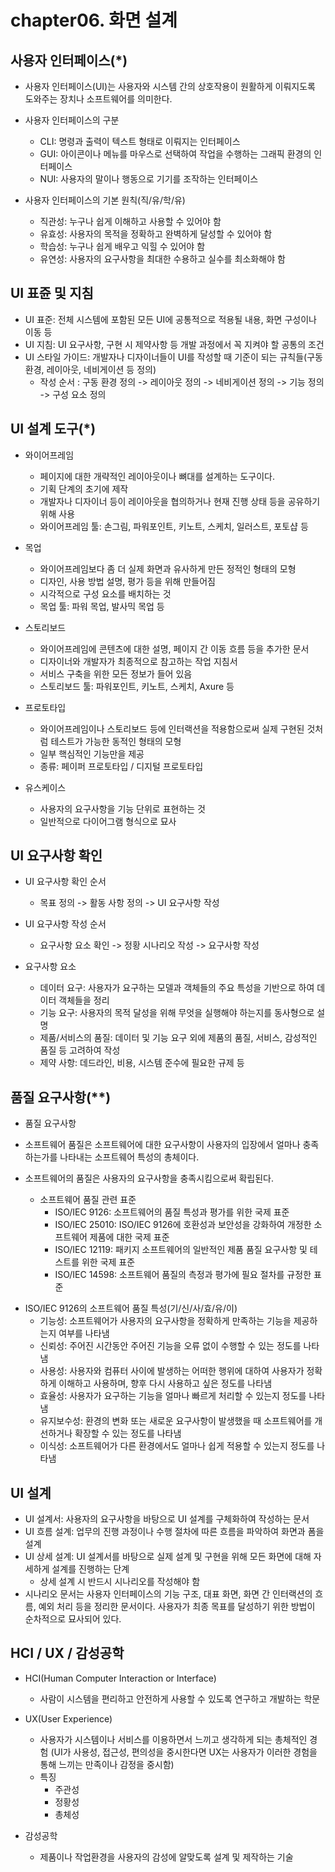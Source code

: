 # chapter06. 화면 설계

## 사용자 인터페이스(*)

- 사용자 인터페이스(UI)는 사용자와 시스템 간의 상호작용이 원활하게 이뤄지도록 도와주는 장치나 소프트웨어를 의미한다.

* 사용자 인터페이스의 구분
    - CLI: 명령과 출력이 텍스트 형태로 이뤄지는 인터페이스
    - GUI: 아이콘이나 메뉴를 마우스로 선택하여 작업을 수행하는 그래픽 환경의 인터페이스
    - NUI: 사용자의 말이나 행동으로 기기를 조작하는 인터페이스

* 사용자 인터페이스의 기본 원칙(직/유/학/유)
    - 직관성: 누구나 쉽게 이해하고 사용할 수 있어야 함
    - 유효성: 사용자의 목적을 정확하고 완벽하게 달성할 수 있어야 함
    - 학습성: 누구나 쉽게 배우고 익힐 수 있어야 함
    - 유연성: 사용자의 요구사항을 최대한 수용하고 실수를 최소화해야 함

## UI 표쥰 및 지침

- UI 표준: 전체 시스템에 포함된 모든 UI에 공통적으로 적용될 내용, 화면 구성이나 이동 등
- UI 지침: UI 요구사항, 구현 시 제약사항 등 개발 과정에서 꼭 지켜야 할 공통의 조건
- UI 스타일 가이드: 개발자나 디자이너들이 UI를 작성할 때 기준이 되는 규칙들(구동 환경, 레이아웃, 네비게이션 등 정의)
    - 작성 순서
        : 구동 환경 정의 -> 레이아웃 정의 -> 네비게이션 정의 -> 기능 정의 -> 구성 요소 정의

## UI 설계 도구(*)

* 와이어프레임
    - 페이지에 대한 개략적인 레이아웃이나 뼈대를 설계하는 도구이다.
    - 기획 단계의 초기에 제작
    - 개발자나 디자이너 등이 레이아웃을  협의하거나 현재 진행 상태 등을 공유하기 위해 사용
    - 와이어프레임 툴: 손그림, 파워포인트, 키노트, 스케치, 일러스트, 포토샵 등

* 목업
    - 와이어프레임보다 좀 더 실제 화면과 유사하게 만든 정적인 형태의 모형
    - 디자인, 사용 방법 설명, 평가 등을 위해 만들어짐
    - 시각적으로 구성 요소를 배치하는 것
    - 목업 툴: 파워 목업, 발사믹 목업 등

* 스토리보드
    - 와이어프레임에 콘텐츠에 대한 설명, 페이지 간 이동 흐름 등을 추가한 문서
    - 디자이너와 개발자가 최종적으로 참고하는 작업 지침서
    - 서비스 구축을 위한 모든 정보가 들어 있음
    - 스토리보드 툴: 파워포인트, 키노트, 스케치, Axure 등

* 프로토타입
    - 와이어프레임이나 스토리보드 등에 인터랙션을 적용함으로써 실제 구현된 것처럼 테스트가 가능한 동적인 형태의 모형
    - 일부 핵심적인 기능만을 제공
    - 종류: 페이퍼 프로토타입 / 디지털 프로토타입

* 유스케이스
    - 사용자의 요구사항을 기능 단위로 표현하는 것
    - 일반적으로 다이어그램 형식으로 묘사

## UI 요구사항 확인

* UI 요구사항 확인 순서
    - 목표 정의 -> 활동 사항 정의 -> UI 요구사항 작성

* UI 요구사항 작성 순서
    - 요구사항 요소 확인 -> 정황 시나리오 작성 -> 요구사항 작성

* 요구사항 요소
    - 데이터 요구: 사용자가 요구하는 모델과 객체들의 주요 특성을 기반으로 하여 데이터 객체들을 정리
    - 기능 요구: 사용자의 목적 달성을 위해 무엇을 실행해야 하는지를 동사형으로 설명
    - 제품/서비스의 품질: 데이터 및 기능 요구 외에 제품의 품질, 서비스, 감성적인 품질 등 고려하여 작성
    - 제약 사항: 데드라인, 비용, 시스템 준수에 필요한 규제 등

## 품질 요구사항(**)

* 품질 요구사항
- 소프트웨어 품질은 소프트웨어에 대한 요구사항이 사용자의 입장에서 얼마나 충족하는가를 나타내는 소프트웨어 특성의 총체이다.
- 소프트웨어의 품질은 사용자의 요구사항을 충족시킴으로써 확립된다.
    
    * 소프트웨어 품질 관련 표준
        - ISO/IEC 9126: 소프트웨어의 품질 특성과 평가를 위한 국제 표준
        - ISO/IEC 25010: ISO/IEC 9126에 호환성과 보안성을 강화하여 개정한 소프트웨어 제품에 대한 국제 표준
        - ISO/IEC 12119: 패키지 소프트웨어의 일반적인 제품 품질 요구사항 및 테스트를 위한 국제 표준
        - ISO/IEC 14598: 소프트웨어 품질의 측정과 평가에 필요 절차를 규정한 표준

* ISO/IEC 9126의 소프트웨어 품질 특성(기/신/사/효/유/이)
    - 기능성: 소프트웨어가 사용자의 요구사항을 정확하게 만족하는 기능을 제공하는지 여부를 나타냄
    - 신뢰성: 주어진 시간동안 주어진 기능을 오류 없이 수행할 수 있는 정도를 나타냄
    - 사용성: 사용자와 컴퓨터 사이에 발생하는 어떠한 행위에 대하여 사용자가 정확하게 이해하고 사용하며, 향후 다시 사용하고 싶은 정도를 나타냄
    - 효율성: 사용자가 요구하는 기능을 얼마나 빠르게 처리할 수 있는지 정도를 나타냄
    - 유지보수성: 환경의 변화 또는 새로운 요구사항이 발생했을 때 소프트웨어를 개선하거나 확장할 수 있는 정도를 나타냄
    - 이식성: 소프트웨어가 다른 환경에서도 얼마나 쉽게 적용할 수 있는지 정도를 나타냄

## UI 설계

- UI 설계서: 사용자의 요구사항을 바탕으로 UI 설계를 구체화하여 작성하는 문서
- UI 흐름 설계: 업무의 진행 과정이나 수행 절차에 따른 흐름을 파악하여 화면과 폼을 설계
- UI 상세 설계: UI 설계서를 바탕으로 실제 설계 및 구현을 위해 모든 화면에 대해 자세하게 설계를 진행하는 단계
    - 상세 설계 시 반드시 시나리오를 작성해야 함
- 시나리오 문서는 사용자 인터페이스의 기능 구조, 대표 화면, 화면 간 인터랙션의 흐름, 예외 처리 등을 정리한 문서이다. 사용자가 최종 목표를 달성하기 위한 방법이 순차적으로 묘사되어 있다.

## HCI / UX / 감성공학

* HCI(Human Computer Interaction or Interface)
    - 사람이 시스템을 편리하고 안전하게 사용할 수 있도록 연구하고 개발하는 학문

* UX(User Experience)
    - 사용자가 시스템이나 서비스를 이용하면서 느끼고 생각하게 되는 총체적인 경험
        (UI가 사용성, 접근성, 편의성을 중시한다면 UX는 사용자가 이러한 경험을 통해 느끼는 만족이나 감정을 중시함)

    * 특징
        - 주관성
        - 정황성
        - 총체성

* 감성공학
    - 제품이나 작업환경을 사용자의 감성에 알맞도록 설계 및 제작하는 기술